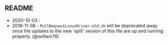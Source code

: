 README
------
- 2020-10-03 - 
- 2018-11-08 - `PullRequestLinuxDriver-old.sh` will be deprecated away once the updates to the new 'split' version of this 
  file are up and running properly.  (@william76)


